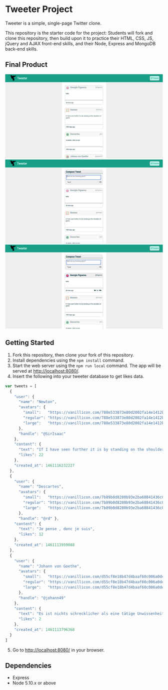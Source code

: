 # Tweeter Project

Tweeter is a simple, single-page Twitter clone.

This repository is the starter code for the project: Students will fork and clone this repository, then build upon it to practice their HTML, CSS, JS, jQuery and AJAX front-end skills, and their Node, Express and MongoDB back-end skills.

## Final Product

!["Screenshot of Landing page"](https://github.com/kooner362/tweeter/raw/master/docs/initial.png)
!["Screenshot when Compose button is clicked"](https://github.com/kooner362/tweeter/raw/master/docs/compose.png)
!["Screenshot of Tweet likes"](https://github.com/kooner362/tweeter/raw/master/docs/likes.png)

## Getting Started

1. Fork this repository, then clone your fork of this repository.
2. Install dependencies using the `npm install` command.
3. Start the web server using the `npm run local` command. The app will be served at <http://localhost:8080/>.
4. Insert the following into your tweeter database to get likes data.

```javascript
var tweets = [
  {
    "user": {
      "name": "Newton",
      "avatars": {
        "small":   "https://vanillicon.com/788e533873e80d2002fa14e1412b4188_50.png",
        "regular": "https://vanillicon.com/788e533873e80d2002fa14e1412b4188.png",
        "large":   "https://vanillicon.com/788e533873e80d2002fa14e1412b4188_200.png"
      },
      "handle": "@SirIsaac"
    },
    "content": {
      "text": "If I have seen further it is by standing on the shoulders of giants",
      "likes": 22
    },
    "created_at": 1461116232227
  },
  {
    "user": {
      "name": "Descartes",
      "avatars": {
        "small":   "https://vanillicon.com/7b89b0d8280b93e2ba68841436c0bebc_50.png",
        "regular": "https://vanillicon.com/7b89b0d8280b93e2ba68841436c0bebc.png",
        "large":   "https://vanillicon.com/7b89b0d8280b93e2ba68841436c0bebc_200.png"
      },
      "handle": "@rd" },
    "content": {
      "text": "Je pense , donc je suis",
      "likes": 12
    },
    "created_at": 1461113959088
  },
  {
    "user": {
      "name": "Johann von Goethe",
      "avatars": {
        "small":   "https://vanillicon.com/d55cf8e18b47d4baaf60c006a0de39e1_50.png",
        "regular": "https://vanillicon.com/d55cf8e18b47d4baaf60c006a0de39e1.png",
        "large":   "https://vanillicon.com/d55cf8e18b47d4baaf60c006a0de39e1_200.png"
      },
      "handle": "@johann49"
    },
    "content": {
      "text": "Es ist nichts schrecklicher als eine tätige Unwissenheit.",
      "likes": 2
    },
    "created_at": 1461113796368
  }
]
```
5. Go to <http://localhost:8080/> in your browser.

## Dependencies

- Express
- Node 5.10.x or above
